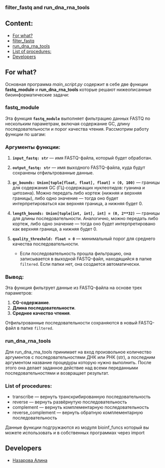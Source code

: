 ### **filter_fastq and run_dna_rna_tools**

## Content:

* [For what?](#for-what)
* [filter_fastq](#filter_fastq)
* [run_dna_rna_tools](#run_dna_rna_tools)
* [List of procedures:](#list-of-procedures)
* [Developers](#developers)


## **For what?**

Основная программа *main_script.py* содержит в себе две функции **fastq_module** и **run_dna_rna_tools** которые решают нижеописанные биоинформатические задачи: 

### fastq_module

Эта функция **`fastq_module`** выполняет фильтрацию данных FASTQ по нескольким параметрам, включая содержание GC, длину последовательности и порог качества чтения. Рассмотрим работу функции по шагам:

### Аргументы функции:
1. **`input_fastq: str`** — имя FASTQ-файла, который будет обработан.
2. **`output_fastq: str`** — имя выходного FASTQ-файла, куда будут сохранены отфильтрованные данные.
3. **`gc_bounds: Union[tuple[float, float], float] = (0, 100)`** — границы для содержания GC (ГЦ-содержащих нуклеотидов: гуанина и цитозина). Можно передать либо кортеж (нижняя и верхняя границы), либо одно значение — тогда оно будет интерпретироваться как верхняя граница, а нижняя будет 0.
4. **`length_bounds: Union[tuple[int, int], int] = (0, 2**32)`** — границы для длины последовательности. Аналогично, можно передать либо кортеж, либо одно значение — тогда оно будет интерпретировано как верхняя граница, а нижняя будет 0.
5. **`quality_threshold: float = 0`** — минимальный порог для среднего качества последовательности.

   - Если последовательность прошла фильтрацию, она записывается в выходной FASTQ-файл, находящийся в папке `filtered`. Если папки нет, она создается автоматически.

### Вывод:
Эта функция фильтрует данные из FASTQ-файла на основе трех параметров:
1. **CG-содержание**.
2. **Длина последовательности**.
3. **Среднее качество чтения**.

Отфильтрованные последовательности сохраняются в новый FASTQ-файл в папке `filtered`.


### run_dna_rna_tools

Для run_dna_rna_tools принимает на вход произвольное количество аргументов с последовательностями ДНК или РНК (str), а последним аргументом название процедуры которую нужно выполнить. После этого она делает заданное действие над всеми переданными последовательностями и возвращает результат.

### List of procedures:

- transcribe — вернуть транскрибированную последовательность
- reverse — вернуть развёрнутую последовательность
- complement — вернуть комплементарную последовательность
- reverse_complement — вернуть обратную комплементарную последовательность

Данные функции подгружаются из модуля bioinf_funcs который вы можете использовать и в собственных программах через import

## **Developers**
+ [Назарова Алина](https://github.com/privetttppoka)
